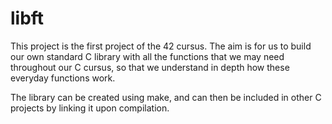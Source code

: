 # libft

This project is the first project of the 42 cursus. The aim is for us to build our own standard C library with all the functions that we may need throughout 
our C cursus, so that we understand in depth how these everyday functions work.

The library can be created using make, and can then be included in other C projects by linking it upon compilation.

